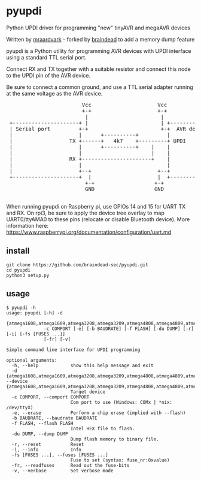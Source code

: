 # pyupdi
Python UPDI driver for programming "new" tinyAVR and megaAVR devices

Written by [mraardvark](https://github.com/mraardvark/pyupdi) - forked by [braindead](https://github.com/braindead-sec) to add a memory dump feature

pyupdi is a Python utility for programming AVR devices with UPDI interface
  using a standard TTL serial port.

  Connect RX and TX together with a suitable resistor and connect this node
  to the UPDI pin of the AVR device.

  Be sure to connect a common ground, and use a TTL serial adapter running at
   the same voltage as the AVR device.

<pre>
                        Vcc                     Vcc
                        +-+                     +-+
                         |                       |
 +---------------------+ |                       | +--------------------+
 | Serial port         +-+                       +-+  AVR device        |
 |                     |      +----------+         |                    |
 |                  TX +------+   4k7    +---------+ UPDI               |
 |                     |      +----------+    |    |                    |
 |                     |                      |    |                    |
 |                  RX +----------------------+    |                    |
 |                     |                           |                    |
 |                     +--+                     +--+                    |
 +---------------------+  |                     |  +--------------------+
                         +-+                   +-+
                         GND                   GND

</pre>
When running pyupdi on Raspberry pi, use GPIOs 14 and 15 for UART TX and RX.
On rpi3, be sure to apply the device tree overlay to map UART0/ttyAMA0 to these pins (relocate or disable Bluetooth device).
More information here: https://www.raspberrypi.org/documentation/configuration/uart.md

## install
```
git clone https://github.com/braindead-sec/pyupdi.git
cd pyupdi
python3 setup.py
```

## usage
```
$ pyupdi -h
usage: pyupdi [-h] -d
              {atmega1608,atmega1609,atmega3208,atmega3209,atmega4808,atmega4809,atmega808,atmega809,attiny1604,attiny1606,attiny1607,attiny1614,attiny1616,attiny1617,attiny202,attiny204,attiny212,attiny214,attiny3216,attiny3217,attiny402,attiny404,attiny406,attiny412,attiny414,attiny416,attiny417,attiny804,attiny806,attiny807,attiny814,attiny816,attiny817,avr128da28,avr128da32,avr128da48,avr128da64,avr128db28,avr128db32,avr128db48,avr128db64,avr16dd14,avr16dd20,avr16dd28,avr16dd32,avr32da28,avr32da32,avr32da48,avr32db28,avr32db32,avr32db48,avr32dd14,avr32dd20,avr32dd28,avr32dd32,avr64da28,avr64da32,avr64da48,avr64da64,avr64db28,avr64db32,avr64db48,avr64db64,avr64dd14,avr64dd20,avr64dd28,avr64dd32,mega1608,mega1609,mega3208,mega3209,mega4808,mega4809,mega808,mega809,tiny1604,tiny1606,tiny1607,tiny1614,tiny1616,tiny1617,tiny202,tiny204,tiny212,tiny214,tiny3216,tiny3217,tiny402,tiny404,tiny406,tiny412,tiny414,tiny416,tiny417,tiny804,tiny806,tiny807,tiny814,tiny816,tiny817}
              -c COMPORT [-e] [-b BAUDRATE] [-f FLASH] [-du DUMP] [-r] [-i] [-fs [FUSES ...]]
              [-fr] [-v]

Simple command line interface for UPDI programming

optional arguments:
  -h, --help            show this help message and exit
  -d {atmega1608,atmega1609,atmega3208,atmega3209,atmega4808,atmega4809,atmega808,atmega809,attiny1604,attiny1606,attiny1607,attiny1614,attiny1616,attiny1617,attiny202,attiny204,attiny212,attiny214,attiny3216,attiny3217,attiny402,attiny404,attiny406,attiny412,attiny414,attiny416,attiny417,attiny804,attiny806,attiny807,attiny814,attiny816,attiny817,avr128da28,avr128da32,avr128da48,avr128da64,avr128db28,avr128db32,avr128db48,avr128db64,avr16dd14,avr16dd20,avr16dd28,avr16dd32,avr32da28,avr32da32,avr32da48,avr32db28,avr32db32,avr32db48,avr32dd14,avr32dd20,avr32dd28,avr32dd32,avr64da28,avr64da32,avr64da48,avr64da64,avr64db28,avr64db32,avr64db48,avr64db64,avr64dd14,avr64dd20,avr64dd28,avr64dd32,mega1608,mega1609,mega3208,mega3209,mega4808,mega4809,mega808,mega809,tiny1604,tiny1606,tiny1607,tiny1614,tiny1616,tiny1617,tiny202,tiny204,tiny212,tiny214,tiny3216,tiny3217,tiny402,tiny404,tiny406,tiny412,tiny414,tiny416,tiny417,tiny804,tiny806,tiny807,tiny814,tiny816,tiny817}, --device {atmega1608,atmega1609,atmega3208,atmega3209,atmega4808,atmega4809,atmega808,atmega809,attiny1604,attiny1606,attiny1607,attiny1614,attiny1616,attiny1617,attiny202,attiny204,attiny212,attiny214,attiny3216,attiny3217,attiny402,attiny404,attiny406,attiny412,attiny414,attiny416,attiny417,attiny804,attiny806,attiny807,attiny814,attiny816,attiny817,avr128da28,avr128da32,avr128da48,avr128da64,avr128db28,avr128db32,avr128db48,avr128db64,avr16dd14,avr16dd20,avr16dd28,avr16dd32,avr32da28,avr32da32,avr32da48,avr32db28,avr32db32,avr32db48,avr32dd14,avr32dd20,avr32dd28,avr32dd32,avr64da28,avr64da32,avr64da48,avr64da64,avr64db28,avr64db32,avr64db48,avr64db64,avr64dd14,avr64dd20,avr64dd28,avr64dd32,mega1608,mega1609,mega3208,mega3209,mega4808,mega4809,mega808,mega809,tiny1604,tiny1606,tiny1607,tiny1614,tiny1616,tiny1617,tiny202,tiny204,tiny212,tiny214,tiny3216,tiny3217,tiny402,tiny404,tiny406,tiny412,tiny414,tiny416,tiny417,tiny804,tiny806,tiny807,tiny814,tiny816,tiny817}
                        Target device
  -c COMPORT, --comport COMPORT
                        Com port to use (Windows: COMx | *nix: /dev/ttyX)
  -e, --erase           Perform a chip erase (implied with --flash)
  -b BAUDRATE, --baudrate BAUDRATE
  -f FLASH, --flash FLASH
                        Intel HEX file to flash.
  -du DUMP, --dump DUMP
                        Dump flash memory to binary file.
  -r, --reset           Reset
  -i, --info            Info
  -fs [FUSES ...], --fuses [FUSES ...]
                        Fuse to set (syntax: fuse_nr:0xvalue)
  -fr, --readfuses      Read out the fuse-bits
  -v, --verbose         Set verbose mode
```
